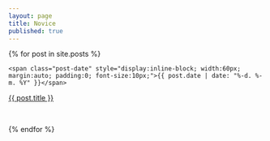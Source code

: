 ```yaml
---
layout: page
title: Novice
published: true
---
```



<div class="posts" style="padding-bottom: 40px;">


  {% for post in site.posts %}


    <span class="post-date" style="display:inline-block; width:60px; margin:auto; padding:0; font-size:10px;">{{ post.date | date: "%-d. %-m. %Y" }}</span>

   <!-- <span class="post-date" style="display:inline-block; width:60px; margin:auto; padding:0; font-size:10px;">{{ post.date | date_to_string }}</span>  -->
   <a href="{{ site.url }}{{ post.url }}"/> {{ post.title }} </a>

   <br>
   
  {% endfor %}
  
</div>


